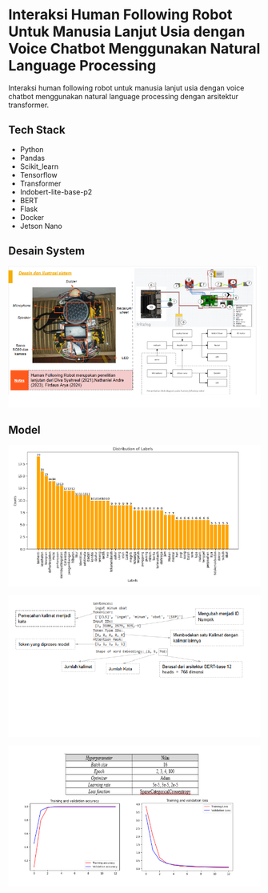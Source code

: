 
# Interaksi Human Following Robot Untuk Manusia Lanjut Usia dengan Voice Chatbot Menggunakan Natural Language Processing


Interaksi human following robot untuk manusia lanjut usia dengan voice chatbot menggunakan natural language processing dengan arsitektur transformer.


## Tech Stack

- Python
- Pandas
- Scikit_learn
- Tensorflow
- Transformer
- Indobert-lite-base-p2 
- BERT
- Flask
- Docker
- Jetson Nano


## Desain System

![desain-system](img/Desain-system.png)


## Model 

![data acquisition](img/distribution.png)

![bert-model](img/bert.png)

![evaluation model](img/model.png)